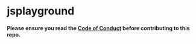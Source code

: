 # jsplayground

#### Please ensure you read the [Code of Conduct](https://github.com/ldco2016/jsplayground/blob/master/CODE_OF_CONDUCT.md) before contributing to this repo.
